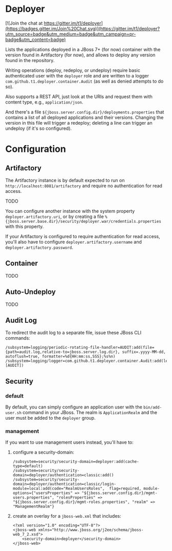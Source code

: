 # Deployer

[![Join the chat at https://gitter.im/t1/deployer](https://badges.gitter.im/Join%20Chat.svg)](https://gitter.im/t1/deployer?utm_source=badge&utm_medium=badge&utm_campaign=pr-badge&utm_content=badge)

Lists the applications deployed in a JBoss 7+ (for now) container with the version found in Artifactory (for now), and allows to deploy any version found in the repository.

Writing operations (deploy, redeploy, or undeploy) require basic authenticated user with the `deployer` role and are written to a logger `com.github.t1.deployer.container.Audit` (as well as denied attempts to do so).

Also supports a REST API, just look at the URIs and request them with content type, e.g., `application/json`.

And there's a file `${jboss.server.config.dir}/deployments.properties` that contains a list of all deployed applications and their versions. Changing the version in this file will trigger a redeploy; deleting a line can trigger an undeploy (if it's so configured).

# Configuration

## Artifactory

The Artifactory instance is by default expected to run on `http://localhost:8081/artifactory` and require no authentication for read access.

TODO

You can configure another instance with the system property `deployer.artifactory.uri`, or by creating a file `%{jboss.server.base.dir}/security/deployer.war/credentials.properties` with this property.

If your Artifactory is configured to require authentication for read access, you'll also have to configure `deployer.artifactory.username` and `deployer.artifactory.password`.

## Container

TODO

## Auto-Undeploy

TODO

## Audit Log

To redirect the audit log to a separate file, issue these JBoss CLI commands:

```
/subsystem=logging/periodic-rotating-file-handler=AUDIT:add(file={path=audit.log,relative-to=jboss.server.log.dir}, suffix=.yyyy-MM-dd, autoflush=true, formatter=%d{HH:mm:ss,SSS};%s%n)
/subsystem=logging/logger=com.github.t1.deployer.container.Audit:add(level=ALL,handlers=[AUDIT])
```


## Security

### default

By default, you can simply configure an application user with the `bin/add-user.sh` command in your JBoss. The realm is `ApplicationRealm` and the user must be added to the `deployer` group.

### management

If you want to use management users instead, you'll have to:

1. configure a security-domain:

	```
	/subsystem=security/security-domain=deployer:add(cache-type=default)
	/subsystem=security/security-domain=deployer/authentication=classic:add()
	/subsystem=security/security-domain=deployer/authentication=classic/login-module=local:add(code="RealmUsersRoles", 	flag=required, module-options={"usersProperties" => "${jboss.server.config.dir}/mgmt-users.properties", "rolesProperties" => "${jboss.server.config.dir}/mgmt-roles.properties", "realm" => "ManagementRealm"}
	```

1. create an overlay for a `jboss-web.xml` that includes:

	```
	<?xml version="1.0" encoding="UTF-8"?>
	<jboss-web xmlns="http://www.jboss.org/j2ee/schema/jboss-web_7_2.xsd">
	    <security-domain>deployer</security-domain>
	</jboss-web>
	```
